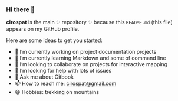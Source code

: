 ### Hi there 👋


**cirospat** is the main ✨ repository ✨  because this `README.md` (this file) appears on my GitHub profile.

Here are some ideas to get you started:

- 🔭 I’m currently working on project documentation projects
- 🌱 I’m currently learning Markdown and some of command line
- 👯 I’m looking to collaborate on projects for interactive mapping
- 🤔 I’m looking for help with lots of issues
- 💬 Ask me about Gitbook
- 📫 How to reach me: cirospat@gmail.com
- 😄 Hobbies: trekking on mountains
